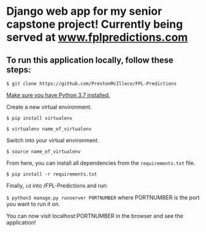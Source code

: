 # Django web app for my senior capstone project! Currently being served at www.fplpredictions.com

## To run this application locally, follow these steps:

`$ git clone https://github.com/PrestonMcIllece/FPL-Predictions`

[Make sure you have Python 3.7 installed.](https://www.python.org/downloads/)

Create a new virtual environment.

`$ pip install virtualenv`

`$ virtualenv name_of_virtualenv`

Switch into your virtual environment.

`$ source name_of_virtualenv`

From here, you can install all dependencies from the `requirements.txt` file.

`$ pip install -r requirements.txt`

Finally, `cd` into /FPL-Predictions and run:

`$ python3 manage.py runserver PORTNUMBER` where PORTNUMBER is the port you want to run it on.
  
You can now visit localhost:PORTNUMBER in the browser and see the application!
